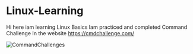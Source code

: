 # Linux-Learning

Hi here iam learning Linux Basics 
Iam practiced and completed Command Challenge
In the website  https://cmdchallenge.com/

![CommandChallenges](https://github.com/Sandeepsan97/Linux-Learning/assets/116252886/6bf26c6d-aaa2-4f7c-9bee-66ef0eedee61)
